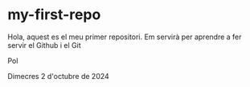 # my-first-repo

Hola, aquest es el meu primer repositori. Em servirà per aprendre a fer servir el Github i el Git

Pol

Dimecres 2 d'octubre de 2024

